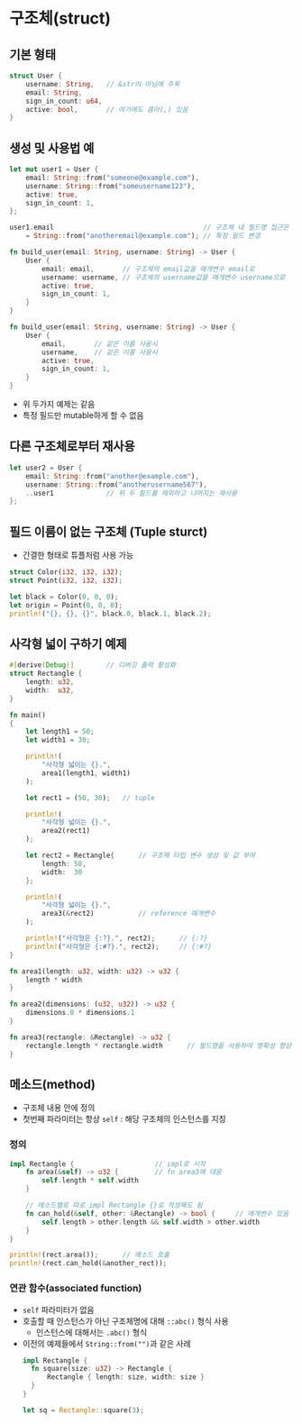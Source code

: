 # 구조체(struct)

## 기본 형태
```rust
struct User {
    username: String,   // &str이 아님에 주목
    email: String,
    sign_in_count: u64,
    active: bool,       // 여기에도 콤마(,) 있음
}
```

## 생성 및 사용법 예
```rust
let mut user1 = User {
    email: String::from("someone@example.com"),
    username: String::from("someusername123"),
    active: true,
    sign_in_count: 1,
};

user1.email                                     // 구조체 내 필드명 접근은 .으로
    = String::from("anotheremail@example.com"); // 특정 필드 변경
```
```rust
fn build_user(email: String, username: String) -> User {
    User {
        email: email,       // 구조체의 email값을 매개변수 email로 
        username: username, // 구조체의 username값을 매개변수 username으로
        active: true,
        sign_in_count: 1,
    }
}

fn build_user(email: String, username: String) -> User {
    User {
        email,       // 같은 이름 사용시
        username,    // 같은 이름 사용시
        active: true,
        sign_in_count: 1,
    }
}
```
* 위 두가지 예제는 같음
* 특정 필드만 mutable하게 할 수 없음

## 다른 구조체로부터 재사용
```rust
let user2 = User {
    email: String::from("another@example.com"),
    username: String::from("anotherusername567"),
    ..user1             // 위 두 필드를 제외하고 나머지는 재사용
};
```

## 필드 이름이 없는 구조체 (Tuple sturct)
* 간결한 형태로 튜플처럼 사용 가능
```rust
struct Color(i32, i32, i32);
struct Point(i32, i32, i32);

let black = Color(0, 0, 0);
let origin = Point(0, 0, 0);
println!("{}, {}, {}", black.0, black.1, black.2);
```

## 사각형 넓이 구하기 예제
```rust
#[derive(Debug)]		// 디버깅 출력 활성화
struct Rectangle {
	length: u32,
	width:	u32,
}

fn main()
{
	let length1 = 50;
	let width1 = 30;

	println!(
		"사각형 넓이는 {}.",
		area1(length1, width1)
	);

	let rect1 = (50, 30);	// tuple

	println!(
		"사각형 넓이는 {}.",
		area2(rect1)
	);

	let rect2 = Rectangle{		// 구조체 타입 변수 생성 및 값 부여
		length: 50,
		width:	30
	};

	println!(
		"사각형 넓이는 {}.",
		area3(&rect2)			// reference 매개변수
	);

	println!("사각형은 {:?}.", rect2);		// {:?}
	println!("사각형은 {:#?}.", rect2);		// {:#?}
}

fn area1(length: u32, width: u32) -> u32 {
	length * width
}

fn area2(dimensions: (u32, u32)) -> u32 {
	dimensions.0 * dimensions.1
}

fn area3(rectangle: &Rectangle) -> u32 {
	rectangle.length * rectangle.width		// 필드명을 사용하여 명확성 향상
}
```

## 메소드(method)
* 구조체 내용 안에 정의
* 첫번째 파라미터는 항상 `self` : 해당 구조체의 인스턴스를 지칭

### 정의
```rust
impl Rectangle {                    // impl로 시작
    fn area(&self) -> u32 {         // fn area3에 대응
        self.length * self.width
    }

    // 메소드별로 따로 impl Rectangle {}로 작성해도 됨
    fn can_hold(&self, other: &Rectangle) -> bool {     // 매개변수 있음
        self.length > other.length && self.width > other.width
    }
}

println!(rect.area());      // 메소드 호출
println!(rect.can_hold(&another_rect));
```

### 연관 함수(associated function)
* `self` 파라미터가 없음
* 호출할 때 인스턴스가 아닌 구조체명에 대해 `::abc()` 형식 사용
  - 인스턴스에 대해서는 `.abc()` 형식
* 이전의 예제들에서 `String::from("")`과 같은 사례
  ```rust
  impl Rectangle {
    fn square(size: u32) -> Rectangle {
        Rectangle { length: size, width: size }
    }
  }

  let sq = Rectangle::square(3);
  ```